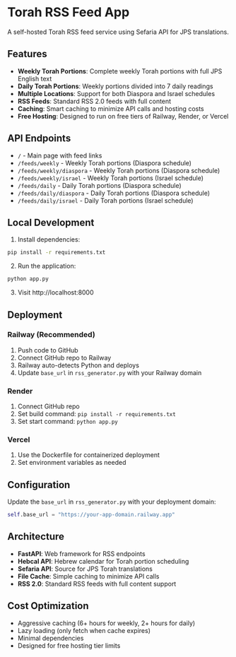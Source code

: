 # Torah RSS Feed App

A self-hosted Torah RSS feed service using Sefaria API for JPS translations.

## Features

- **Weekly Torah Portions**: Complete weekly Torah portions with full JPS English text
- **Daily Torah Portions**: Weekly portions divided into 7 daily readings
- **Multiple Locations**: Support for both Diaspora and Israel schedules
- **RSS Feeds**: Standard RSS 2.0 feeds with full content
- **Caching**: Smart caching to minimize API calls and hosting costs
- **Free Hosting**: Designed to run on free tiers of Railway, Render, or Vercel

## API Endpoints

- `/` - Main page with feed links
- `/feeds/weekly` - Weekly Torah portions (Diaspora schedule)
- `/feeds/weekly/diaspora` - Weekly Torah portions (Diaspora schedule)
- `/feeds/weekly/israel` - Weekly Torah portions (Israel schedule)
- `/feeds/daily` - Daily Torah portions (Diaspora schedule)
- `/feeds/daily/diaspora` - Daily Torah portions (Diaspora schedule)
- `/feeds/daily/israel` - Daily Torah portions (Israel schedule)

## Local Development

1. Install dependencies:
```bash
pip install -r requirements.txt
```

2. Run the application:
```bash
python app.py
```

3. Visit http://localhost:8000

## Deployment

### Railway (Recommended)
1. Push code to GitHub
2. Connect GitHub repo to Railway
3. Railway auto-detects Python and deploys
4. Update `base_url` in `rss_generator.py` with your Railway domain

### Render
1. Connect GitHub repo
2. Set build command: `pip install -r requirements.txt`
3. Set start command: `python app.py`

### Vercel
1. Use the Dockerfile for containerized deployment
2. Set environment variables as needed

## Configuration

Update the `base_url` in `rss_generator.py` with your deployment domain:
```python
self.base_url = "https://your-app-domain.railway.app"
```

## Architecture

- **FastAPI**: Web framework for RSS endpoints
- **Hebcal API**: Hebrew calendar for Torah portion scheduling
- **Sefaria API**: Source for JPS Torah translations
- **File Cache**: Simple caching to minimize API calls
- **RSS 2.0**: Standard RSS feeds with full content support

## Cost Optimization

- Aggressive caching (6+ hours for weekly, 2+ hours for daily)
- Lazy loading (only fetch when cache expires)
- Minimal dependencies
- Designed for free hosting tier limits